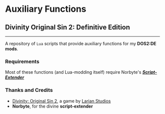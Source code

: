 # Auxiliary Functions

## Divinity Original Sin 2: Definitive Edition
-----------------------------------------------

A repository of `Lua` scripts that provide auxiliary functions for my **DOS2:DE mods**.

### Requirements

Most of these functions (and Lua-modding itself) require Norbyte's ***[Script-Extender](https://github.com/Norbyte/ositools)***

### Thanks and Credits
* [Divinity: Original Sin 2](http://store.steampowered.com/app/435150/Divinity_Original_Sin_2/), a game by [Larian Studios](http://larian.com/)
* **Norbyte**, for the divine **script-extender**